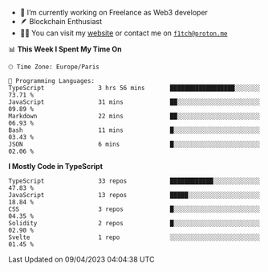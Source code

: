 - 🔭 I’m currently working on Freelance as Web3 developer
- 🪶 Blockchain Enthusiast
- 👨‍💻 You can visit my [website](https://f1tch.xyz) or contact me on [`f1tch@proton.me`](mailto:f1tch@proton.me)

<!--START_SECTION:waka-->
📊 **This Week I Spent My Time On** 

```text
🕑︎ Time Zone: Europe/Paris

💬 Programming Languages: 
TypeScript               3 hrs 56 mins       ██████████████████░░░░░░░   73.71 % 
JavaScript               31 mins             ██░░░░░░░░░░░░░░░░░░░░░░░   09.89 % 
Markdown                 22 mins             ██░░░░░░░░░░░░░░░░░░░░░░░   06.93 % 
Bash                     11 mins             █░░░░░░░░░░░░░░░░░░░░░░░░   03.43 % 
JSON                     6 mins              █░░░░░░░░░░░░░░░░░░░░░░░░   02.06 % 
```

**I Mostly Code in TypeScript** 

```text
TypeScript               33 repos            ████████████░░░░░░░░░░░░░   47.83 % 
JavaScript               13 repos            █████░░░░░░░░░░░░░░░░░░░░   18.84 % 
CSS                      3 repos             █░░░░░░░░░░░░░░░░░░░░░░░░   04.35 % 
Solidity                 2 repos             █░░░░░░░░░░░░░░░░░░░░░░░░   02.90 % 
Svelte                   1 repo              ░░░░░░░░░░░░░░░░░░░░░░░░░   01.45 % 
```




 Last Updated on 09/04/2023 04:04:38 UTC
<!--END_SECTION:waka-->
